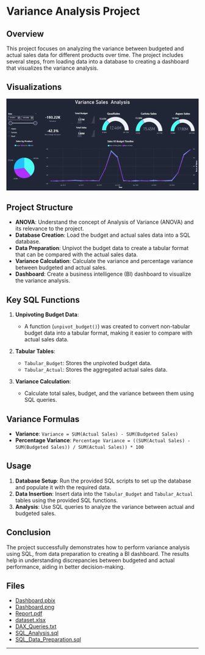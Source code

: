 # Variance Analysis Project

## Overview
This project focuses on analyzing the variance between budgeted and actual sales data for different products over time. The project includes several steps, from loading data into a database to creating a dashboard that visualizes the variance analysis.
## Visualizations
![Dashboard](Dashboard.png)

## Project Structure
- **ANOVA**: Understand the concept of Analysis of Variance (ANOVA) and its relevance to the project.
- **Database Creation**: Load the budget and actual sales data into a SQL database.
- **Data Preparation**: Unpivot the budget data to create a tabular format that can be compared with the actual sales data.
- **Variance Calculation**: Calculate the variance and percentage variance between budgeted and actual sales.
- **Dashboard**: Create a business intelligence (BI) dashboard to visualize the variance analysis.

## Key SQL Functions
1. **Unpivoting Budget Data**:
   - A function (`unpivot_budget()`) was created to convert non-tabular budget data into a tabular format, making it easier to compare with actual sales data.
   
2. **Tabular Tables**:
   - `Tabular_Budget`: Stores the unpivoted budget data.
   - `Tabular_Actual`: Stores the aggregated actual sales data.

3. **Variance Calculation**:
   - Calculate total sales, budget, and the variance between them using SQL queries.

## Variance Formulas
- **Variance**: `Variance = SUM(Actual Sales) - SUM(Budgeted Sales)`
- **Percentage Variance**: `Percentage Variance = ((SUM(Actual Sales) - SUM(Budgeted Sales)) / SUM(Actual Sales)) * 100`

## Usage
1. **Database Setup**: Run the provided SQL scripts to set up the database and populate it with the required data.
2. **Data Insertion**: Insert data into the `Tabular_Budget` and `Tabular_Actual` tables using the provided SQL functions.
3. **Analysis**: Use SQL queries to analyze the variance between actual and budgeted sales.

## Conclusion
The project successfully demonstrates how to perform variance analysis using SQL, from data preparation to creating a BI dashboard. The results help in understanding discrepancies between budgeted and actual performance, aiding in better decision-making.

## Files
- [Dashboard.pbix](Dashboard.pbix)
- [Dashboard.png](Dashboard.png)
- [Report.pdf](Report.pdf)
- [dataset.xlsx](Dataset.xlsx)
- [DAX_Queries.txt](DAX_Queries.txt)
- [SQL_Analysis.sql](SQL_Analysis.sql)
- [SQL_Data_Preparation.sql](SQL_Data_Preparation.sql)
---
